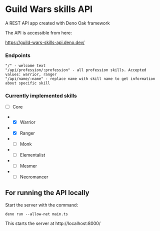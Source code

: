 # Guild Wars skills API

A REST API app created with Deno Oak framework

The API is accessible from here:

https://guild-wars-skills-api.deno.dev/

### Endpoints
```
"/" - welcome text
"/api/profession/:profession" - all profession skills. Accepted values: warrior, ranger
"/api/name/:name" - replace name with skill name to get information about specific skill
```

### Currently implemented skills

- [ ] Core
- - [x] Warrior
- - [x] Ranger
- - [ ] Monk
- - [ ] Elementalist
- - [ ] Mesmer
- - [ ] Necromancer

## For running the API locally

Start the server with the command:

```
deno run --allow-net main.ts
```

This starts the server at http://localhost:8000/
